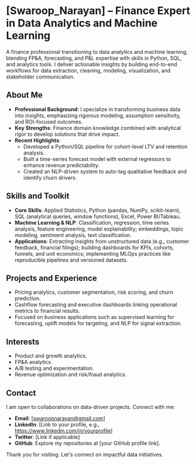 # [Swaroop_Narayan] – Finance Expert in Data Analytics and Machine Learning

A finance professional transitioning to data analytics and machine learning, blending FP&A, forecasting, and P&L expertise with skills in Python, SQL, and analytics tools. I deliver actionable insights by building end-to-end workflows for data extraction, cleaning, modeling, visualization, and stakeholder communication.

## About Me
- **Professional Background**: I specialize in transforming business data into insights, emphasizing rigorous modeling, assumption sensitivity, and ROI-focused outcomes.
- **Key Strengths**: Finance domain knowledge combined with analytical rigor to develop solutions that drive impact.
- **Recent Highlights**:
  - Developed a Python/SQL pipeline for cohort-level LTV and retention analysis.
  - Built a time-series forecast model with external regressors to enhance revenue predictability.
  - Created an NLP-driven system to auto-tag qualitative feedback and identify churn drivers.

## Skills and Toolkit
- **Core Skills**: Applied Statistics, Python (pandas, NumPy, scikit-learn), SQL (analytical queries, window functions), Excel, Power BI/Tableau.
- **Machine Learning & NLP**: Classification, regression, time series analysis, feature engineering, model explainability; embeddings, topic modeling, sentiment analysis, text classification.
- **Applications**: Extracting insights from unstructured data (e.g., customer feedback, financial filings); building dashboards for KPIs, cohorts, funnels, and unit economics; implementing MLOps practices like reproducible pipelines and versioned datasets.

## Projects and Experience
- Pricing analytics, customer segmentation, risk scoring, and churn prediction.
- Cashflow forecasting and executive dashboards linking operational metrics to financial results.
- Focused on business applications such as supervised learning for forecasting, uplift models for targeting, and NLP for signal extraction.

## Interests
- Product and growth analytics.
- FP&A analytics.
- A/B testing and experimentation.
- Revenue optimization and risk/fraud analytics.

## Contact
I am open to collaborations on data-driven projects. Connect with me:
- **Email**: [swaroopnarayan@gmail.com]
- **LinkedIn**: [Link to your profile, e.g., https://www.linkedin.com/in/yourprofile]
- **Twitter**: [Link if applicable]
- **GitHub**: Explore my repositories at [your GitHub profile link].

Thank you for visiting. Let's connect on impactful data initiatives.
